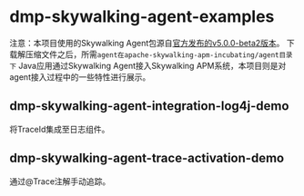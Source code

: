 # dmp-skywalking-agent-examples
注意：本项目使用的Skywalking Agent包源自[官方发布的v5.0.0-beta2版本](http://skywalking.apache.org/downloads/)。
下载解压缩文件之后，所需```agent在apache-skywalking-apm-incubating/agent目录下```
Java应用通过Skywalking Agent接入Skywalking APM系统，本项目则是对agent接入过程中的一些特性进行展示。

## dmp-skywalking-agent-integration-log4j-demo
将TraceId集成至日志组件。

## dmp-skywalking-agent-trace-activation-demo
通过@Trace注解手动追踪。
